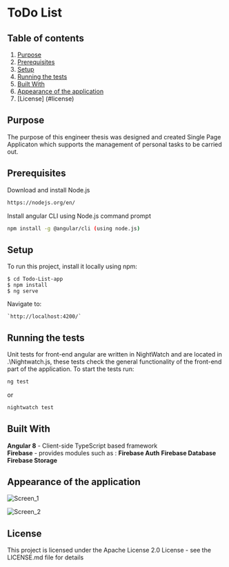 # ToDo List

## Table of contents

1. [Purpose](#purpose)
2. [Prerequisites](#prerequisites)
3. [Setup](#setup)
4. [Running the tests](#runningthetests)
5. [Built With](#builtwith)
6. [Appearance of the application](#appearanceoftheapplication)
7. [License] (#license)


## Purpose

The purpose of this engineer thesis was designed and created Single Page Applicaton which supports the management of personal tasks to be carried out. 


## Prerequisites

Download and install Node.js

```bash
https://nodejs.org/en/
```

Install angular CLI using Node.js command prompt

```bash
npm install -g @angular/cli (using node.js)
```

## Setup
To run this project, install it locally using npm:

```
$ cd Todo-List-app
$ npm install
$ ng serve
```
Navigate to:

```
`http://localhost:4200/`
```

## Running the tests

Unit tests for front-end angular are written in NightWatch and are located in .\Nightwatch.js, these tests check the general functionality of the front-end part of the application. To start the tests run:
```bash
ng test
```
or

```bash
nightwatch test
```

## Built With

**Angular 8** - Client-side TypeScript based framework  
**Firebase** - provides modules such as :  **Firebase Auth** **Firebase Database** **Firebase Storage**

## Appearance of the application

![Screen_1](https://drive.google.com/drive/folders/1iQDheHAgnawrJEFhAl3_IAoJ1YNurcCM "Optional title")

![Screen_2](https://drive.google.com/file/d/1gkhZJoXr9LWNk8PJPp1dwqvjl9ObrlQi/view?usp=sharing "Optional title")

## License
This project is licensed under the Apache License 2.0 License - see the LICENSE.md file for details
